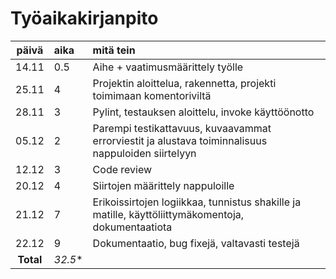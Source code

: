 # Työaikakirjanpito

| päivä | aika | mitä tein  |
| :----:|:-----| :-----|
| 14.11 | 0.5    | Aihe + vaatimusmäärittely työlle |
| 25.11 | 4   | Projektin aloittelua, rakennetta, projekti toimimaan komentoriviltä |
| 28.11 | 3  | Pylint, testauksen aloittelu, invoke käyttöönotto |
| 05.12 | 2  | Parempi testikattavuus, kuvaavammat errorviestit ja alustava toiminnalisuus nappuloiden siirtelyyn |
| 12.12 | 3  | Code review |
| 20.12 | 4  | Siirtojen määrittely nappuloille|
| 21.12 | 7  | Erikoissirtojen logiikkaa, tunnistus shakille ja matille, käyttöliittymäkomentoja, dokumentaatiota|
| 22.12 | 9  | Dokumentaatio, bug fixejä, valtavasti testejä|
| **Total** | *32.5**  | |

